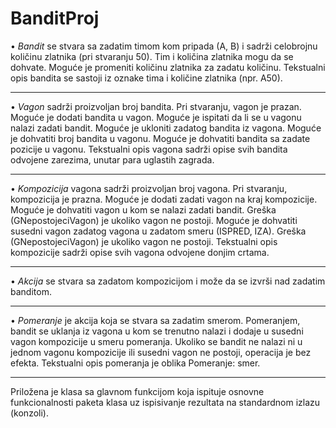 # BanditProj

• *Bandit* se stvara sa zadatim timom kom pripada (A, B) i sadrži celobrojnu količinu
zlatnika (pri stvaranju 50). Tim i količina zlatnika mogu da se dohvate. Moguće je
promeniti količinu zlatnika za zadatu količinu. Tekstualni opis bandita se sastoji iz
oznake tima i količine zlatnika (npr. A50).

--------------------------
• *Vagon* sadrži proizvoljan broj bandita. Pri stvaranju, vagon je prazan. Moguće je dodati
bandita u vagon. Moguće je ispitati da li se u vagonu nalazi zadati bandit. Moguće je
ukloniti zadatog bandita iz vagona. Moguće je dohvatiti broj bandita u vagonu. Moguće je
dohvatiti bandita sa zadate pozicije u vagonu. Tekstualni opis vagona sadrži opise svih
bandita odvojene zarezima, unutar para uglastih zagrada.

--------------------------
• *Kompozicija* vagona sadrži proizvoljan broj vagona. Pri stvaranju, kompozicija je prazna.
Moguće je dodati zadati vagon na kraj kompozicije. Moguće je dohvatiti vagon u kom se
nalazi zadati bandit. Greška (GNepostojeciVagon) je ukoliko vagon ne postoji. Moguće
je dohvatiti susedni vagon zadatog vagona u zadatom smeru (ISPRED, IZA). Greška
(GNepostojeciVagon) je ukoliko vagon ne postoji. Tekstualni opis kompozicije sadrži
opise svih vagona odvojene donjim crtama.

---------------------------
• *Akcija* se stvara sa zadatom kompozicijom i može da se izvrši nad zadatim banditom.

---------------------------
• *Pomeranje* je akcija koja se stvara sa zadatim smerom. Pomeranjem, bandit se uklanja iz
vagona u kom se trenutno nalazi i dodaje u susedni vagon kompozicije u smeru pomeranja.
Ukoliko se bandit ne nalazi ni u jednom vagonu kompozicije ili susedni vagon ne postoji,
operacija je bez efekta. Tekstualni opis pomeranja je oblika Pomeranje: smer.

---------------------------
Priložena je klasa sa glavnom funkcijom koja ispituje osnovne funkcionalnosti paketa klasa uz
ispisivanje rezultata na standardnom izlazu (konzoli).
